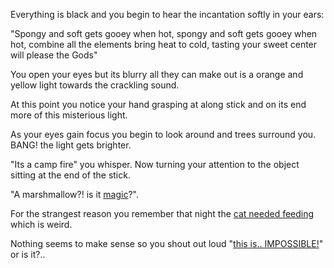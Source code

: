 Everything is black and you begin to hear the incantation softly in your ears:

"Spongy and soft gets gooey when hot,
spongy and soft gets gooey when hot,
combine all the elements bring heat to cold,
tasting your sweet center will please the Gods"

You open your eyes but its blurry all they can make out is a orange and yellow light towards the crackling sound.

At this point you notice your hand grasping at along stick and on its end more of this misterious light.

As your eyes gain focus you begin to look around and trees surround you. BANG! the light gets brighter.

"Its a camp fire" you whisper. Now turning your attention to the object sitting at the end of the stick.

"A marshmallow?! is it [magic](../magic/magic.md)?".

For the strangest reason you remember that night the [cat needed feeding](../animal/animal.md) which is weird.

Nothing seems to make sense so you shout out loud "[this is.. IMPOSSIBLE!](../impossible/impossible.md)" or is it?..
